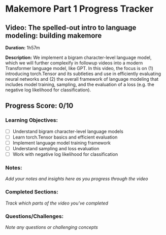 # Makemore Part 1 Progress Tracker

## Video: The spelled-out intro to language modeling: building makemore
**Duration:** 1h57m

**Description:** We implement a bigram character-level language model, which we will further complexify in followup videos into a modern Transformer language model, like GPT. In this video, the focus is on (1) introducing torch.Tensor and its subtleties and use in efficiently evaluating neural networks and (2) the overall framework of language modeling that includes model training, sampling, and the evaluation of a loss (e.g. the negative log likelihood for classification).

## Progress Score: 0/10

### Learning Objectives:
- [ ] Understand bigram character-level language models
- [ ] Learn torch.Tensor basics and efficient evaluation
- [ ] Implement language model training framework
- [ ] Understand sampling and loss evaluation
- [ ] Work with negative log likelihood for classification

### Notes:
*Add your notes and insights here as you progress through the video*

### Completed Sections:
*Track which parts of the video you've completed*

### Questions/Challenges:
*Note any questions or challenging concepts* 